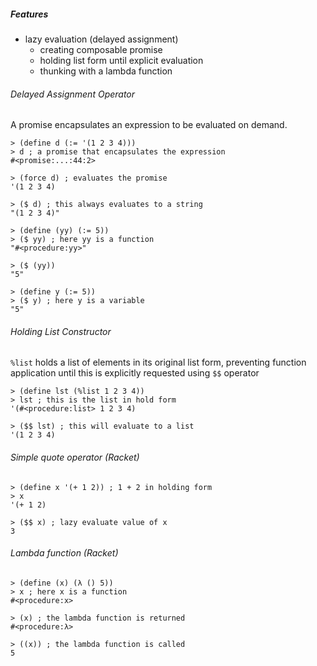 
##### Features

* lazy evaluation (delayed assignment)
  * creating composable promise
  * holding list form until explicit evaluation
  * thunking with a lambda function

###### Delayed Assignment Operator

A promise encapsulates an expression to be evaluated on demand.

```
> (define d (:= '(1 2 3 4)))
> d ; a promise that encapsulates the expression
#<promise:...:44:2>

> (force d) ; evaluates the promise
'(1 2 3 4)

> ($ d) ; this always evaluates to a string
"(1 2 3 4)"

> (define (yy) (:= 5))
> ($ yy) ; here yy is a function
"#<procedure:yy>"

> ($ (yy))
"5"

> (define y (:= 5))
> ($ y) ; here y is a variable
"5"

```

###### Holding List Constructor

`%list` holds a list of elements in its original list form, preventing function application until this is explicitly requested using `$$` operator

```
> (define lst (%list 1 2 3 4))
> lst ; this is the list in hold form
'(#<procedure:list> 1 2 3 4)

> ($$ lst) ; this will evaluate to a list
'(1 2 3 4)
```

###### Simple quote operator (Racket)

```
> (define x '(+ 1 2)) ; 1 + 2 in holding form
> x
'(+ 1 2)

> ($$ x) ; lazy evaluate value of x
3
```

###### Lambda function (Racket)

```
> (define (x) (λ () 5))
> x ; here x is a function
#<procedure:x>

> (x) ; the lambda function is returned
#<procedure:λ>

> ((x)) ; the lambda function is called
5
```
